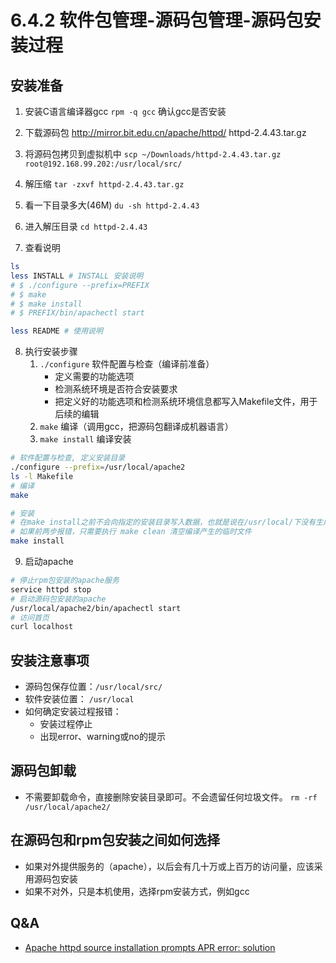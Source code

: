 # 6.4.2 软件包管理-源码包管理-源码包安装过程

## 安装准备
1. 安装C语言编译器gcc
`rpm -q gcc` 确认gcc是否安装

2. 下载源码包 http://mirror.bit.edu.cn/apache/httpd/
httpd-2.4.43.tar.gz

3. 将源码包拷贝到虚拟机中
`scp ~/Downloads/httpd-2.4.43.tar.gz root@192.168.99.202:/usr/local/src/`
4. 解压缩
`tar -zxvf httpd-2.4.43.tar.gz`
5. 看一下目录多大(46M)
`du -sh httpd-2.4.43`
6. 进入解压目录
`cd httpd-2.4.43`
7. 查看说明
```bash
ls
less INSTALL # INSTALL 安装说明
# $ ./configure --prefix=PREFIX
# $ make
# $ make install
# $ PREFIX/bin/apachectl start

less README # 使用说明
```
8. 执行安装步骤
    1. `./configure` 软件配置与检查（编译前准备）
        - 定义需要的功能选项
        - 检测系统环境是否符合安装要求
        - 把定义好的功能选项和检测系统环境信息都写入Makefile文件，用于后续的编辑
    2. `make` 编译（调用gcc，把源码包翻译成机器语言）
    3. `make install` 编译安装
```bash
# 软件配置与检查, 定义安装目录
./configure --prefix=/usr/local/apache2
ls -l Makefile
# 编译
make

# 安装
# 在make install之前不会向指定的安装目录写入数据，也就是说在/usr/local/下没有生成apache2目录
# 如果前两步报错，只需要执行 make clean 清空编译产生的临时文件
make install
```
9. 启动apache
```bash
# 停止rpm包安装的apache服务
service httpd stop
# 启动源码包安装的apache
/usr/local/apache2/bin/apachectl start
# 访问首页
curl localhost
```

## 安装注意事项
- 源码包保存位置：`/usr/local/src/`
- 软件安装位置： `/usr/local`
- 如何确定安装过程报错：
    - 安装过程停止
    - 出现error、warning或no的提示

## 源码包卸载
- 不需要卸载命令，直接删除安装目录即可。不会遗留任何垃圾文件。
`rm -rf /usr/local/apache2/`

## 在源码包和rpm包安装之间如何选择
- 如果对外提供服务的（apache），以后会有几十万或上百万的访问量，应该采用源码包安装
- 如果不对外，只是本机使用，选择rpm安装方式，例如gcc
## Q&A
- [Apache httpd source installation prompts APR error: solution](https://programmer.help/blogs/apache-httpd-source-installation-prompts-apr-error-solution.html)
